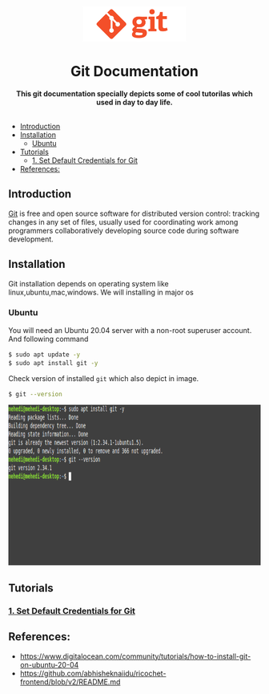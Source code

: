 <div align="center">
    <img src="blogs/img/git_profile.png" height="70" alt="Ricochet Logo">
    <h1>Git Documentation</h1>
    <strong>This git documentation specially depicts some of cool tutorilas which used in day to day life.</strong>
</div>

<br/>    


<!-- TOC -->

- [Introduction](#introduction)
- [Installation](#installation)
    - [Ubuntu](#ubuntu)
- [Tutorials](#tutorials)
    - [1. Set Default Credentials for Git](#1-set-default-credentials-for-git)
- [References:](#references)

<!-- /TOC -->

## Introduction
[Git](https://git-scm.com/) is free and open source software for distributed version control: tracking changes in any set of files, usually used for coordinating work among programmers collaboratively developing source code during software development.

## Installation
Git installation depends on operating system like linux,ubuntu,mac,windows. We will installing in major os

### Ubuntu
You will need an Ubuntu 20.04 server with a non-root superuser account. And following command
```bash
$ sudo apt update -y
$ sudo apt install git -y 
```

Check version of installed `git` which also depict in image.

```bash
$ git --version
```

<img src="blogs/img/git-ubuntu-install.png" width="830" height="320" />

## Tutorials
### [1. Set Default Credentials for Git](blogs/set_default_credentials_for_git.md)



## References:
* https://www.digitalocean.com/community/tutorials/how-to-install-git-on-ubuntu-20-04
* https://github.com/abhisheknaiidu/ricochet-frontend/blob/v2/README.md
